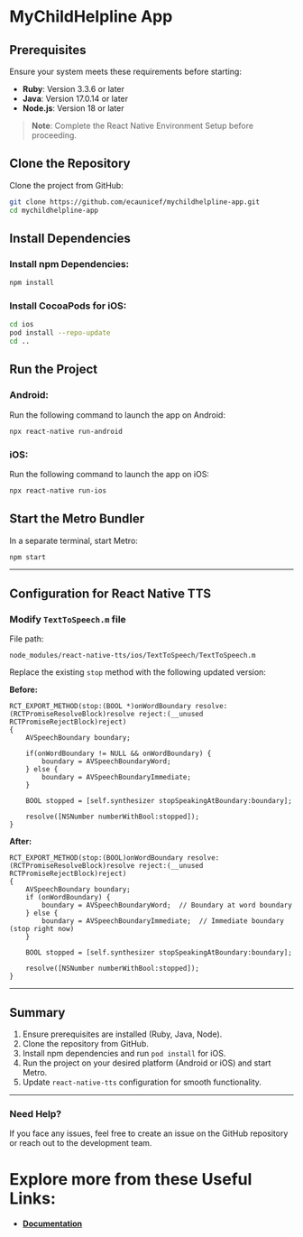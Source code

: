 # MyChildHelpline App

## Prerequisites

Ensure your system meets these requirements before starting:

-   **Ruby**: Version 3.3.6 or later
-   **Java**: Version 17.0.14 or later
-   **Node.js**: Version 18 or later

> **Note**: Complete the React Native Environment Setup before proceeding.

## Clone the Repository

Clone the project from GitHub:

```sh
git clone https://github.com/ecaunicef/mychildhelpline-app.git
cd mychildhelpline-app
```

## Install Dependencies

### Install npm Dependencies:

```sh
npm install
```

### Install CocoaPods for iOS:

```sh
cd ios
pod install --repo-update
cd ..
```

## Run the Project

### Android:

Run the following command to launch the app on Android:

```sh
npx react-native run-android
```

### iOS:

Run the following command to launch the app on iOS:

```sh
npx react-native run-ios
```

## Start the Metro Bundler

In a separate terminal, start Metro:

```sh
npm start
```

---

## Configuration for React Native TTS

### Modify `TextToSpeech.m` file

File path:

```
node_modules/react-native-tts/ios/TextToSpeech/TextToSpeech.m
```

Replace the existing `stop` method with the following updated version:

**Before:**

```objc
RCT_EXPORT_METHOD(stop:(BOOL *)onWordBoundary resolve:(RCTPromiseResolveBlock)resolve reject:(__unused RCTPromiseRejectBlock)reject)
{
    AVSpeechBoundary boundary;

    if(onWordBoundary != NULL && onWordBoundary) {
        boundary = AVSpeechBoundaryWord;
    } else {
        boundary = AVSpeechBoundaryImmediate;
    }

    BOOL stopped = [self.synthesizer stopSpeakingAtBoundary:boundary];

    resolve([NSNumber numberWithBool:stopped]);
}
```

**After:**

```objc
RCT_EXPORT_METHOD(stop:(BOOL)onWordBoundary resolve:(RCTPromiseResolveBlock)resolve reject:(__unused RCTPromiseRejectBlock)reject)
{
    AVSpeechBoundary boundary;
    if (onWordBoundary) {
        boundary = AVSpeechBoundaryWord;  // Boundary at word boundary
    } else {
        boundary = AVSpeechBoundaryImmediate;  // Immediate boundary (stop right now)
    }

    BOOL stopped = [self.synthesizer stopSpeakingAtBoundary:boundary];

    resolve([NSNumber numberWithBool:stopped]);
}
```

---

## Summary

1. Ensure prerequisites are installed (Ruby, Java, Node).
2. Clone the repository from GitHub.
3. Install npm dependencies and run `pod install` for iOS.
4. Run the project on your desired platform (Android or iOS) and start Metro.
5. Update `react-native-tts` configuration for smooth functionality.

---

### Need Help?

If you face any issues, feel free to create an issue on the GitHub repository or reach out to the development team.


# Explore more from these Useful Links:
- [**Documentation**](https://github.com/ecaunicef/mychildhelpline-app/tree/main/docs/manuals/user-guide)

